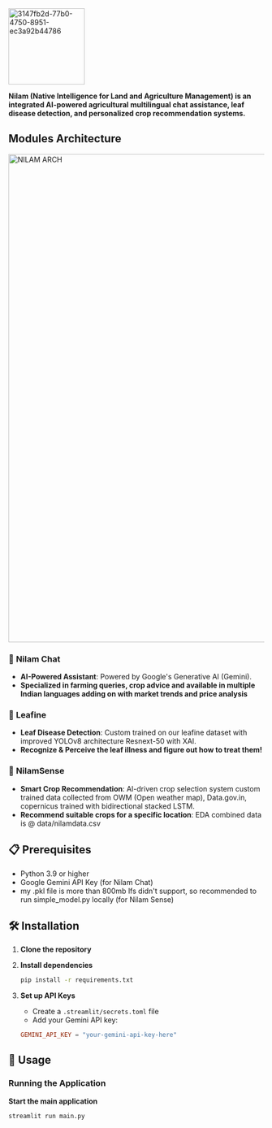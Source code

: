 <img width="150" height="150" alt="3147fb2d-77b0-4750-8951-ec3a92b44786" src="https://github.com/user-attachments/assets/fcc4a050-49c8-4cba-8ea7-6e76e5cfbb4c" />

<br>

**Nilam (Native Intelligence for Land and Agriculture Management) is an integrated AI-powered agricultural  multilingual chat assistance, leaf disease detection, and personalized crop recommendation systems.**

## Modules Architecture

<img width="1242" height="961" alt="NILAM ARCH" src="https://github.com/user-attachments/assets/52861f5c-95d3-41ff-b3b1-8e8b7279fbe4" />


### 🌱 **Nilam Chat**
- **AI-Powered Assistant**: Powered by Google's Generative AI (Gemini).
- **Specialized in farming queries, crop advice and available in multiple Indian languages adding on with market trends and price analysis**

### 🍃 **Leafine**
- **Leaf Disease Detection**: Custom trained on our leafine dataset with improved YOLOv8 architecture Resnext-50 with XAI.
- **Recognize & Perceive the leaf illness and figure out how to treat them!**

### 🧠 **NilamSense**
- **Smart Crop Recommendation**: AI-driven crop selection system custom trained data collected from OWM (Open weather map), Data.gov.in, copernicus trained with bidirectional stacked LSTM.
- **Recommend suitable crops for a specific location**: EDA combined data is @ data/nilamdata.csv

## 📋 Prerequisites

- Python 3.9 or higher
- Google Gemini API Key (for Nilam Chat)
- my .pkl file is more than 800mb lfs didn't support, so recommended to run simple_model.py locally (for Nilam Sense)

## 🛠️ Installation

1. **Clone the repository**
   
2. **Install dependencies**
   ```bash
   pip install -r requirements.txt
   ```

3. **Set up API Keys**
   - Create a `.streamlit/secrets.toml` file
   - Add your Gemini API key:
   ```toml
   GEMINI_API_KEY = "your-gemini-api-key-here"
   ```

## 🚀 Usage

### Running the Application

**Start the main application**
   ```bash
   streamlit run main.py
   ```
